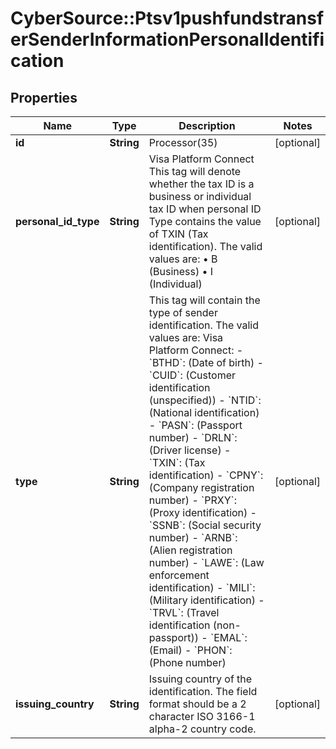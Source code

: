 # CyberSource::Ptsv1pushfundstransferSenderInformationPersonalIdentification

## Properties
Name | Type | Description | Notes
------------ | ------------- | ------------- | -------------
**id** | **String** | Processor(35)  | [optional] 
**personal_id_type** | **String** | Visa Platform Connect This tag will denote whether the tax ID is a business or individual tax ID when personal ID Type contains the value of TXIN (Tax identification).  The valid values are: • B (Business) • I (Individual)  | [optional] 
**type** | **String** | This tag will contain the type of sender identification. The valid values are:  Visa Platform Connect: - &#x60;BTHD&#x60;: (Date of birth) - &#x60;CUID&#x60;: (Customer identification (unspecified)) - &#x60;NTID&#x60;: (National identification) - &#x60;PASN&#x60;: (Passport number) - &#x60;DRLN&#x60;: (Driver license) - &#x60;TXIN&#x60;: (Tax identification) - &#x60;CPNY&#x60;: (Company registration number) - &#x60;PRXY&#x60;: (Proxy identification) - &#x60;SSNB&#x60;: (Social security number) - &#x60;ARNB&#x60;: (Alien registration number) - &#x60;LAWE&#x60;: (Law enforcement identification) - &#x60;MILI&#x60;: (Military identification) - &#x60;TRVL&#x60;: (Travel identification (non-passport)) - &#x60;EMAL&#x60;: (Email) - &#x60;PHON&#x60;: (Phone number)  | [optional] 
**issuing_country** | **String** | Issuing country of the identification. The field format should be a 2 character ISO 3166-1 alpha-2 country code.  | [optional] 


